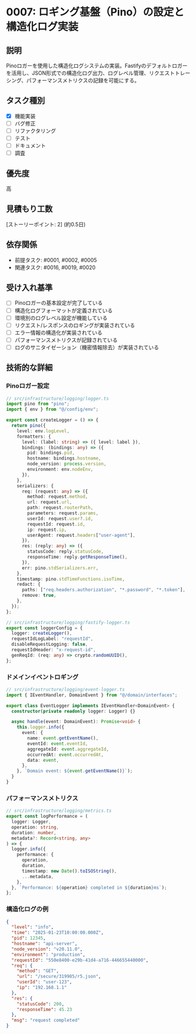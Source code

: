 # 0007: ロギング基盤（Pino）の設定と構造化ログ実装

## 説明
Pinoロガーを使用した構造化ログシステムの実装。Fastifyのデフォルトロガーを活用し、JSON形式での構造化ログ出力、ログレベル管理、リクエストトレーシング、パフォーマンスメトリクスの記録を可能にする。

## タスク種別
- [x] 機能実装
- [ ] バグ修正
- [ ] リファクタリング
- [ ] テスト
- [ ] ドキュメント
- [ ] 調査

## 優先度
高

## 見積もり工数
[ストーリーポイント: 2] (約0.5日)

## 依存関係
- 前提タスク: #0001, #0002, #0005
- 関連タスク: #0016, #0019, #0020

## 受け入れ基準
- [ ] Pinoロガーの基本設定が完了している
- [ ] 構造化ログフォーマットが定義されている
- [ ] 環境別のログレベル設定が機能している
- [ ] リクエスト/レスポンスのロギングが実装されている
- [ ] エラー情報の構造化が実装されている
- [ ] パフォーマンスメトリクスが記録されている
- [ ] ログのサニタイゼーション（機密情報除去）が実装されている

## 技術的な詳細
### Pinoロガー設定
```typescript
// src/infrastructure/logging/logger.ts
import pino from "pino";
import { env } from "@/config/env";

export const createLogger = () => {
  return pino({
    level: env.logLevel,
    formatters: {
      level: (label: string) => ({ level: label }),
      bindings: (bindings: any) => ({
        pid: bindings.pid,
        hostname: bindings.hostname,
        node_version: process.version,
        environment: env.nodeEnv,
      }),
    },
    serializers: {
      req: (request: any) => ({
        method: request.method,
        url: request.url,
        path: request.routerPath,
        parameters: request.params,
        userId: request.user?.id,
        requestId: request.id,
        ip: request.ip,
        userAgent: request.headers["user-agent"],
      }),
      res: (reply: any) => ({
        statusCode: reply.statusCode,
        responseTime: reply.getResponseTime(),
      }),
      err: pino.stdSerializers.err,
    },
    timestamp: pino.stdTimeFunctions.isoTime,
    redact: {
      paths: ["req.headers.authorization", "*.password", "*.token"],
      remove: true,
    },
  });
};

// src/infrastructure/logging/fastify-logger.ts
export const loggerConfig = {
  logger: createLogger(),
  requestIdLogLabel: "requestId",
  disableRequestLogging: false,
  requestIdHeader: "x-request-id",
  genReqId: (req: any) => crypto.randomUUID(),
};
```

### ドメインイベントロギング
```typescript
// src/infrastructure/logging/event-logger.ts
import { IEventHandler, DomainEvent } from "@/domain/interfaces";

export class EventLogger implements IEventHandler<DomainEvent> {
  constructor(private readonly logger: Logger) {}

  async handle(event: DomainEvent): Promise<void> {
    this.logger.info({
      event: {
        name: event.getEventName(),
        eventId: event.eventId,
        aggregateId: event.aggregateId,
        occurredAt: event.occurredAt,
        data: event,
      },
    }, `Domain event: ${event.getEventName()}`);
  }
}
```

### パフォーマンスメトリクス
```typescript
// src/infrastructure/logging/metrics.ts
export const logPerformance = (
  logger: Logger,
  operation: string,
  duration: number,
  metadata?: Record<string, any>
) => {
  logger.info({
    performance: {
      operation,
      duration,
      timestamp: new Date().toISOString(),
      ...metadata,
    },
  }, `Performance: ${operation} completed in ${duration}ms`);
};
```

### 構造化ログの例
```json
{
  "level": "info",
  "time": "2025-01-23T10:00:00.000Z",
  "pid": 12345,
  "hostname": "api-server",
  "node_version": "v20.11.0",
  "environment": "production",
  "requestId": "550e8400-e29b-41d4-a716-446655440000",
  "req": {
    "method": "GET",
    "url": "/secure/319985/r5.json",
    "userId": "user-123",
    "ip": "192.168.1.1"
  },
  "res": {
    "statusCode": 200,
    "responseTime": 45.23
  },
  "msg": "request completed"
}
```